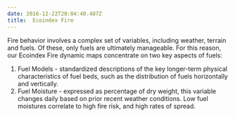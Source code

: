 ```yaml
---
date: 2016-12-22T20:04:40.407Z
title:  Ecoindex Fire
---
```

Fire behavior involves a complex set of variables, including weather, terrain and fuels.  Of these, only fuels are ultimately manageable.  For this reason, our Ecoindex Fire dynamic maps concentrate on two key aspects of fuels:
<ol>
  <li>Fuel Models - standardized descriptions of the key longer-term physical characteristics of fuel beds, such as the distribution of fuels horizontally and vertically.</li>
  <li>Fuel Moisture - expressed as percentage of dry weight, this variable changes daily based on prior recent weather conditions.  Low fuel moistures correlate to high fire risk, and high rates of spread.</li>
  </ol>
